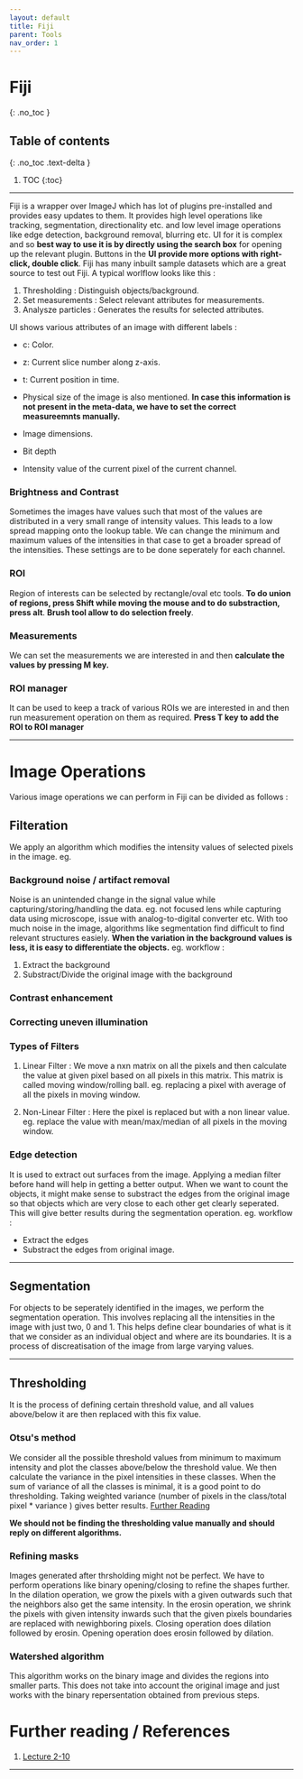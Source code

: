 ```yaml
---
layout: default
title: Fiji
parent: Tools
nav_order: 1
---
```


# Fiji
{: .no_toc }

## Table of contents
{: .no_toc .text-delta }

1. TOC
{:toc}

---
Fiji is a wrapper over ImageJ which has lot of plugins pre-installed and provides easy updates to them. It provides high level operations like tracking, segmentation, directionality etc. and low level image operations like edge detection, background removal, blurring etc. UI for it is complex and so **best way to use it is by directly using the search box** for opening up the relevant plugin. Buttons in the **UI provide more options with right-click, double click**. Fiji has many inbuilt sample datasets which are a great source to test out Fiji. A typical worlflow looks like this :

1. Thresholding : Distinguish objects/background.
2. Set measurements : Select relevant attributes for measurements.
3. Analysze particles : Generates the results for selected attributes.

UI shows various attributes of an image with different labels : 

* c: Color.

* z: Current slice number along z-axis.

* t: Current position in time.

* Physical size of the image is also mentioned. **In case this information is not present in the meta-data, we have to set the correct measureemnts manually.** 

* Image dimensions.

* Bit depth

* Intensity value of the current pixel of the current channel.

### Brightness and Contrast 

Sometimes the images have values such that most of the values are distributed in a very small range of intensity values. This leads to a low spread mapping onto the lookup table. We can change the minimum and maximum values of the intensities in that case to get a broader spread of the intensities. These settings are to be done seperately for each channel.

### ROI

Region of interests can be selected by rectangle/oval etc tools. **To do union of regions, press Shift while moving the mouse and to do substraction, press alt**. **Brush tool allow to do selection freely**.

### Measurements

We can set the measurements we are interested in and then **calculate the values by pressing M key.**

### ROI manager

It can be used to keep a track of various ROIs we are interested in and then run measurement operation on them as required. **Press T key to add the ROI to ROI manager**

---

# Image Operations

Various image operations we can perform in Fiji can be divided as follows :

## Filteration

We apply an algorithm which modifies the intensity values of selected pixels in the image. eg.

### Background noise / artifact removal

Noise is an unintended change in the signal value while capturing/storing/handling the data. eg. not focused lens while capturing data using microscope, issue with analog-to-digital converter etc. With too much noise in the image, algorithms like segmentation find difficult to find relevant structures easiely. **When the variation in the background values is less, it is easy to differentiate the objects.** eg. workflow :

1. Extract the background
2. Substract/Divide the original image with the background

### Contrast enhancement
### Correcting uneven illumination

### Types of Filters

1. Linear Filter : 
We move a nxn matrix on all the pixels and then calculate the value at given pixel based on all pixels in this matrix. This matrix is called moving window/rolling ball. eg. replacing a pixel with average of all the pixels in moving window.

2. Non-Linear Filter :
Here the pixel is replaced but with a non linear value. eg. replace the value with mean/max/median of all pixels in the moving window. 

### Edge detection
It is used to extract out surfaces from the image. Applying a median filter before hand will help in getting a better output. When we want to count the objects, it might make sense to substract the edges from the original image so that objects which are very close to each other get clearly seperated. This will give better results during the segmentation operation. eg. workflow :

- Extract the edges
- Substract the edges from original image.

---
## Segmentation
For objects to be seperately identified in the images, we perform the segmentation operation. This involves replacing all the intensities in the image with just two, 0 and 1. This helps define clear boundaries of what is it that we consider as an individual object and where are its boundaries. It is a process of discreatisation of the image from large varying values. 

---
## Thresholding
It is the process of defining certain threshold value, and all values above/below it are then replaced with this fix value. 

### Otsu's method
We consider all the possible threshold values from minimum to maximum intensity and plot the classes above/below the threshold value. We then calculate the variance in the pixel intensities in these classes. When the sum of variance of all the classes is minimal, it is a good point to do thresholding. Taking weighted variance (number of pixels in the class/total pixel * variance ) gives better results. [Further Reading](http://www.labbookpages.co.uk/software/imgProc/otsuThreshold.html)

**We should not be finding the thresholding value manually and should reply on different algorithms.**

### Refining masks
Images generated after thrsholding might not be perfect. We have to perform operations like binary opening/closing to refine the shapes further. In the dilation operation, we grow the pixels with a given outwards such that the neighbors also get the same intensity. In the erosin operation, we shrink the pixels with given intensity inwards such that the given pixels boundaries are replaced with newighboring pixels. Closing operation does dilation followed by erosin. Opening operation does erosin followed by dilation.

### Watershed algorithm
This algorithm works on the binary image and divides the regions into smaller parts. This does not take into account the original image and just works with the binary repersentation obtained from previous steps.

# Further reading / References

1. [Lecture 2-10](https://www.youtube.com/watch?v=Akedfyp5AxY&list=PL5ESQNfM5lc7SAMstEu082ivW4BDMvd0U&index=2)


--- 
